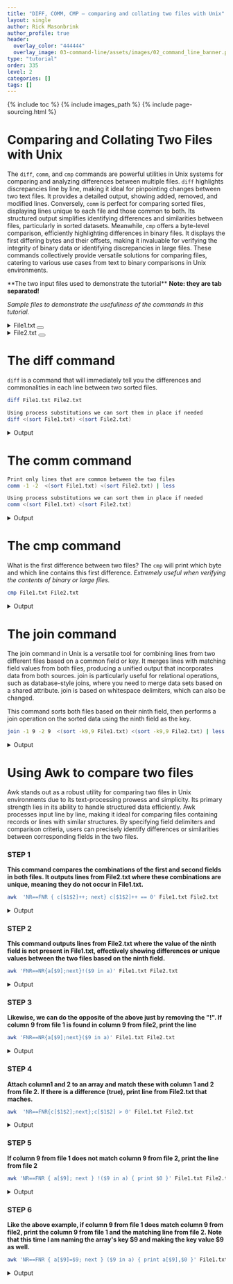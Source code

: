```yaml
---
title: "DIFF, COMM, CMP – comparing and collating two files with Unix"
layout: single
author: Rick Masonbrink
author_profile: true
header:
  overlay_color: "444444"
  overlay_image: 03-command-line/assets/images/02_command_line_banner.png
type: "tutorial"
order: 335
level: 2
categories: []
tags: []
---
```



{% include toc %}
{% include images_path %}
{% include page-sourcing.html %}


# Comparing and Collating Two Files with Unix

The `diff`, `comm`, and `cmp` commands are powerful utilities in Unix systems for comparing and analyzing differences between multiple files. `diff` highlights discrepancies line by line, making it ideal for pinpointing changes between two text files. It provides a detailed output, showing added, removed, and modified lines. Conversely, `comm` is perfect for comparing sorted files, displaying lines unique to each file and those common to both. Its structured output simplifies identifying differences and similarities between files, particularly in sorted datasets. Meanwhile, `cmp` offers a byte-level comparison, efficiently highlighting differences in binary files. It displays the first differing bytes and their offsets, making it invaluable for verifying the integrity of binary data or identifying discrepancies in large files. These commands collectively provide versatile solutions for comparing files, catering to various use cases from text to binary comparisons in Unix environments.

<div class="example" markdown="1">
**The two input files used to demonstrate the tutorial** <b class="c-alert">Note: they are tab separated!</b>

*Sample files to demonstrate the usefullness of the commands in this tutorial.*


<details><summary>File1.txt <button class="btn details-save" type="button"></button> </summary>

<code class="code-block bc-data">##gff-version 3
##sequence-region   Chromosome_4 10612335 10618026
Chromosome_4    gffcl   gene    10612335        10618026        .       -       .       ID=gene1;Alias=RLOC_00010436
Chromosome_4    Mikado_loci     mRNA    10612335        10618026        19      -       .       ID=mRNA1;Parent=gene1;Alias=mikado.Scaffold_4G3148.1
Chromosome_4    Mikado_loci     CDS     10612335        10612436        .       -       0       Parent=mRNA1
Chromosome_4    Mikado_loci     exon    10612335        10612436        .       -       .       Parent=mRNA1
Chromosome_4    .       intron  10612437        10616129        .       -       .       Parent=mRNA1
Chromosome_4    Mikado_loci     CDS     10616130        10616190        .       -       1       Parent=mRNA1
Chromosome_4    Mikado_loci     exon    10616130        10616190        .       -       .       Parent=mRNA1
Chromosome_4    .       intron  10616191        10616666        .       -       .       Parent=mRNA1
Chromosome_4    Mikado_loci     CDS     10616667        10616725        .       -       0       Parent=mRNA1
Chromosome_4    Mikado_loci     exon    10616667        10616725        .       -       .       Parent=mRNA1
Chromosome_4    .       intron  10616726        10616766        .       -       .       Parent=mRNA1
Chromosome_4    Mikado_loci     CDS     10616767        10616850        .       -       0       Parent=mRNA1
Chromosome_4    Mikado_loci     exon    10616767        10616850        .       -       .       Parent=mRNA1
Chromosome_4    .       intron  10616851        10617972        .       -       .       Parent=mRNA1
Chromosome_4    Mikado_loci     exon    10617973        10618026        .       -       .       Parent=mRNA1
Chromosome_4    Mikado_loci     CDS     10617973        10618026        .       -       0       Parent=mRNA1
###
##sequence-region   Chromosome_2 6725589 6726696
Chromosome_2    gffcl   gene    6725589 6726696 .       +       .       ID=gene2;Alias=RLOC_00001404
Chromosome_2    Mikado_loci     mRNA    6725589 6726696 21      +       .       ID=mRNA2;Parent=gene2;Alias=mikado.Scaffold_1G2094.1
Chromosome_2    Mikado_loci     exon    6725589 6725716 .       +       .       Parent=mRNA2
Chromosome_2    Mikado_loci     CDS     6725629 6725716 .       +       0       Parent=mRNA2
Chromosome_2    .       intron  6725717 6725773 .       +       .       Parent=mRNA2
Chromosome_2    Mikado_loci     CDS     6725774 6725941 .       +       2       Parent=mRNA2
Chromosome_2    Mikado_loci     exon    6725774 6725941 .       +       .       Parent=mRNA2
Chromosome_2    .       intron  6725942 6725986 .       +       .       Parent=mRNA2
Chromosome_2    Mikado_loci     exon    6725987 6726307 .       +       .       Parent=mRNA2
Chromosome_2    Mikado_loci     CDS     6725987 6726307 .       +       2       Parent=mRNA2
Chromosome_2    .       intron  6726308 6726382 .       +       .       Parent=mRNA2
Chromosome_2    Mikado_loci     CDS     6726383 6726606 .       +       2       Parent=mRNA2
Chromosome_2    Mikado_loci     exon    6726383 6726696 .       +       .       Parent=mRNA2
###
</code>
</details>


<details><summary>File2.txt <button class="btn details-save" type="button"></button> </summary>

<code class="code-block bc-data">##gff-version 3
##sequence-region   Chromosome_4 10612335 10618026
Chromosome_4    gffcl   gene    10612335        10618026        .       -       .       ID=gene1;Alias=RLOC_00010436
Chromosome_4    Mikado_loci     mRNA    10612335        10618026        19      -       .       ID=mRNA1;Parent=gene1;Alias=mikado.Scaffold_4G3148.1
Chromosome_4    Mikado_loci     CDS     10612335        10612436        .       -       0       Parent=mRNA1
Chromosome_4    Mikado_loci     exon    10612335        10612436        .       -       .       Parent=mRNA1
Chromosome_4    .       intron  10612437        10616129        .       -       .       Parent=mRNA1
Chromosome_4    Mikado_loci     CDS     10616130        10616190        .       -       1       Parent=mRNA1
Chromosome_4    Mikado_loci     exon    10616130        10616190        .       -       .       Parent=mRNA1
Chromosome_4    .       intron  10616191        10616666        .       -       .       Parent=mRNA1
Chromosome_9    Mikado_loci     exon    10818058        10818082        .       -       .       Parent=Hetgly20664.t1
Chromosome_9    Mikado_loci     CDS     10818058        10818082        .       -       0       Parent=Hetgly20664.t1
Chromosome_9    gffcl   gene    10818169        10823373        .       +       .       ID=Hetgly20665;Alias=RLOC_00024670
Chromosome_9    Mikado_loci     mRNA    10818169        10823373        19      +       .       ID=Hetgly20665.t1;Parent=Hetgly20665;Alias=mikado.Scaffold_9G3402.1
Chromosome_9    Mikado_loci     exon    10818169        10818212        .       +       .       Parent=Hetgly20665.t1
Chromosome_9    Mikado_loci     CDS     10818169        10818212        .       +       0       Parent=Hetgly20665.t1
Chromosome_9    Mikado_loci     CDS     10818855        10818906        .       +       1       Parent=Hetgly20665.t1
Chromosome_9    Mikado_loci     exon    10818855        10818906        .       +       .       Parent=Hetgly20665.t1
Chromosome_9    Mikado_loci     CDS     10819113        10819217        .       +       0       Parent=Hetgly20665.t1
Chromosome_9    Mikado_loci     exon    10819113        10819217        .       +       .       Parent=Hetgly20665.t1
Chromosome_9    Mikado_loci     CDS     10819271        10819295        .       +       0       Parent=Hetgly20665.t1
Chromosome_9    Mikado_loci     exon    10819271        10819295        .       +       .       Parent=Hetgly20665.t1
Chromosome_9    Mikado_loci     exon    10819541        10819617        .       +       .       Parent=Hetgly20665.t1
Chromosome_9    Mikado_loci     CDS     10819541        10819617        .       +       2       Parent=Hetgly20665.t1
Chromosome_9    Mikado_loci     exon    10819664        10819732        .       +       .       Parent=Hetgly20665.t1
Chromosome_9    Mikado_loci     CDS     10819664        10819732        .       +       0       Parent=Hetgly20665.t1
Chromosome_9    Mikado_loci     exon    10819815        10819904        .       +       .       Parent=Hetgly20665.t1
Chromosome_9    Mikado_loci     CDS     10819815        10819904        .       +       0       Parent=Hetgly20665.t1
Chromosome_9    Mikado_loci     CDS     10820027        10820149        .       +       0       Parent=Hetgly20665.t1
Chromosome_9    Mikado_loci     exon    10820027        10820149        .       +       .       Parent=Hetgly20665.t1
Chromosome_9    Mikado_loci     CDS     10820510        10820594        .       +       0       Parent=Hetgly20665.t1
Chromosome_9    Mikado_loci     exon    10820510        10820594        .       +       .       Parent=Hetgly20665.t1
Chromosome_9    Mikado_loci     exon    10820645        10820714        .       +       .       Parent=Hetgly20665.t1
Chromosome_9    Mikado_loci     CDS     10820645        10820714        .       +       2       Parent=Hetgly20665.t1
Chromosome_9    Mikado_loci     CDS     10822063        10822254        .       +       1       Parent=Hetgly20665.t1
Chromosome_9    Mikado_loci     exon    10822063        10822254        .       +       .       Parent=Hetgly20665.t1
Chromosome_9    Mikado_loci     exon    10822759        10822892        .       +       .       Parent=Hetgly20665.t1
Chromosome_9    Mikado_loci     CDS     10822759        10822892        .       +       1       Parent=Hetgly20665.t1
Chromosome_9    Mikado_loci     exon    10823285        10823373        .       +       .       Parent=Hetgly20665.t1
Chromosome_9    Mikado_loci     CDS     10823285        10823373        .       +       2       Parent=Hetgly20665.t1
Chromosome_9    gffcl   gene    10824580        10826264        .       +       .       ID=Hetgly20666;Alias=RLOC_00024671
Chromosome_9    Mikado_loci     mRNA    10824580        10826264        19      +       .       ID=Hetgly20666.t1;Parent=Hetgly20666;Alias=mikado.Scaffold_9G3403.1
Chromosome_9    Mikado_loci     CDS     10824580        10824850        .       +       0       Parent=Hetgly20666.t1
Chromosome_9    Mikado_loci     exon    10824580        10824850        .       +       .       Parent=Hetgly20666.t1
Chromosome_9    Mikado_loci     exon    10825921        10826126        .       +       .       Parent=Hetgly20666.t1
Chromosome_9    Mikado_loci     CDS     10825921        10826126        .       +       2       Parent=Hetgly20666.t1
Chromosome_9    Mikado_loci     exon    10826178        10826264        .       +       .       Parent=Hetgly20666.t1
Chromosome_9    Mikado_loci     CDS     10826178        10826264        .       +       0       Parent=Hetgly20666.t1
Chromosome_9    gffcl   gene    10844215        10844802        .       +       .       ID=Hetgly20667;Alias=RLOC_00024672
Chromosome_9    Mikado_loci     mRNA    10844215        10844805        22      +       .       ID=Hetgly20667.t1;Parent=Hetgly20667;Alias=mikado.Scaffold_9G3409.1
Chromosome_9    Mikado_loci     exon    10844215        10844242        .       +       .       Parent=Hetgly20667.t1
Chromosome_9    Mikado_loci     exon    10844287        10844521        .       +       .       Parent=Hetgly20667.t1
Chromosome_9    Mikado_loci     exon    10844574        10844805        .       +       .       Parent=Hetgly20667.t1
Chromosome_9    Mikado_loci     CDS     10844574        10844801        .       +       0       Parent=Hetgly20667.t1
Chromosome_9    Mikado_loci     mRNA    10846322        10846912        22      -       .       ID=Hetgly20668.t1;Parent=Hetgly20668;Alias=mikado.Scaffold_9G3413.1
Chromosome_9    Mikado_loci     exon    10846322        10846553        .       -       .       Parent=Hetgly20668.t1
Chromosome_9    gffcl   gene    10846325        10846912        .       -       .       ID=Hetgly20668;Alias=RLOC_00024673
Chromosome_9    Mikado_loci     CDS     10846326        10846553        .       -       0       Parent=Hetgly20668.t1
Chromosome_9    Mikado_loci     exon    10846606        10846840        .       -       .       Parent=Hetgly20668.t1
Chromosome_9    Mikado_loci     exon    10846885        10846912        .       -       .       Parent=Hetgly20668.t1
</code>
</details>
</div>


# The diff command

`diff` is a command that will immediately tell you the differences and commonalities in each line between two sorted files.
```bash
diff File1.txt File2.txt

Using process substitutions we can sort them in place if needed
diff <(sort File1.txt) <(sort File2.txt)
```

<details><summary>Output</summary>

<pre class="bc-output">
< Chromosome_4  Mikado_loci     CDS     10616667        10616725        .       -       0       Parent=mRNA1
< Chromosome_4  Mikado_loci     exon    10616667        10616725        .       -       .       Parent=mRNA1
< Chromosome_4  .       intron  10616726        10616766        .       -       .       Parent=mRNA1
< Chromosome_4  Mikado_loci     CDS     10616767        10616850        .       -       0       Parent=mRNA1
< Chromosome_4  Mikado_loci     exon    10616767        10616850        .       -       .       Parent=mRNA1
< Chromosome_4  .       intron  10616851        10617972        .       -       .       Parent=mRNA1
< Chromosome_4  Mikado_loci     exon    10617973        10618026        .       -       .       Parent=mRNA1
< Chromosome_4  Mikado_loci     CDS     10617973        10618026        .       -       0       Parent=mRNA1
< ###
< ##sequence-region   Chromosome_2 6725589 6726696
< Chromosome_2  gffcl   gene    6725589 6726696 .       +       .       ID=gene2;Alias=RLOC_00001404
< Chromosome_2  Mikado_loci     mRNA    6725589 6726696 21      +       .       ID=mRNA2;Parent=gene2;Alias=mikado.Scaffold_1G2094.1
< Chromosome_2  Mikado_loci     exon    6725589 6725716 .       +       .       Parent=mRNA2
< Chromosome_2  Mikado_loci     CDS     6725629 6725716 .       +       0       Parent=mRNA2
< Chromosome_2  .       intron  6725717 6725773 .       +       .       Parent=mRNA2
< Chromosome_2  Mikado_loci     CDS     6725774 6725941 .       +       2       Parent=mRNA2
< Chromosome_2  Mikado_loci     exon    6725774 6725941 .       +       .       Parent=mRNA2
< Chromosome_2  .       intron  6725942 6725986 .       +       .       Parent=mRNA2
< Chromosome_2  Mikado_loci     exon    6725987 6726307 .       +       .       Parent=mRNA2
< Chromosome_2  Mikado_loci     CDS     6725987 6726307 .       +       2       Parent=mRNA2
< Chromosome_2  .       intron  6726308 6726382 .       +       .       Parent=mRNA2
< Chromosome_2  Mikado_loci     CDS     6726383 6726606 .       +       2       Parent=mRNA2
< Chromosome_2  Mikado_loci     exon    6726383 6726696 .       +       .       Parent=mRNA2
< ###
---
> Chromosome_9  Mikado_loci     exon    10818058        10818082        .       -       .       Parent=Hetgly20664.t1
> Chromosome_9  Mikado_loci     CDS     10818058        10818082        .       -       0       Parent=Hetgly20664.t1
> Chromosome_9  gffcl   gene    10818169        10823373        .       +       .       ID=Hetgly20665;Alias=RLOC_00024670
> Chromosome_9  Mikado_loci     mRNA    10818169        10823373        19      +       .       ID=Hetgly20665.t1;Parent=Hetgly20665;Alias=mikado.Scaffold_9G3402.1
> Chromosome_9  Mikado_loci     exon    10818169        10818212        .       +       .       Parent=Hetgly20665.t1
> Chromosome_9  Mikado_loci     CDS     10818169        10818212        .       +       0       Parent=Hetgly20665.t1
> Chromosome_9  Mikado_loci     CDS     10818855        10818906        .       +       1       Parent=Hetgly20665.t1
> Chromosome_9  Mikado_loci     exon    10818855        10818906        .       +       .       Parent=Hetgly20665.t1
> Chromosome_9  Mikado_loci     CDS     10819113        10819217        .       +       0       Parent=Hetgly20665.t1
> Chromosome_9  Mikado_loci     exon    10819113        10819217        .       +       .       Parent=Hetgly20665.t1
> Chromosome_9  Mikado_loci     CDS     10819271        10819295        .       +       0       Parent=Hetgly20665.t1
> Chromosome_9  Mikado_loci     exon    10819271        10819295        .       +       .       Parent=Hetgly20665.t1
> Chromosome_9  Mikado_loci     exon    10819541        10819617        .       +       .       Parent=Hetgly20665.t1
> Chromosome_9  Mikado_loci     CDS     10819541        10819617        .       +       2       Parent=Hetgly20665.t1
> Chromosome_9  Mikado_loci     exon    10819664        10819732        .       +       .       Parent=Hetgly20665.t1
> Chromosome_9  Mikado_loci     CDS     10819664        10819732        .       +       0       Parent=Hetgly20665.t1
> Chromosome_9  Mikado_loci     exon    10819815        10819904        .       +       .       Parent=Hetgly20665.t1
> Chromosome_9  Mikado_loci     CDS     10819815        10819904        .       +       0       Parent=Hetgly20665.t1
> Chromosome_9  Mikado_loci     CDS     10820027        10820149        .       +       0       Parent=Hetgly20665.t1
> Chromosome_9  Mikado_loci     exon    10820027        10820149        .       +       .       Parent=Hetgly20665.t1
> Chromosome_9  Mikado_loci     CDS     10820510        10820594        .       +       0       Parent=Hetgly20665.t1
> Chromosome_9  Mikado_loci     exon    10820510        10820594        .       +       .       Parent=Hetgly20665.t1
> Chromosome_9  Mikado_loci     exon    10820645        10820714        .       +       .       Parent=Hetgly20665.t1
> Chromosome_9  Mikado_loci     CDS     10820645        10820714        .       +       2       Parent=Hetgly20665.t1
> Chromosome_9  Mikado_loci     CDS     10822063        10822254        .       +       1       Parent=Hetgly20665.t1
> Chromosome_9  Mikado_loci     exon    10822063        10822254        .       +       .       Parent=Hetgly20665.t1
> Chromosome_9  Mikado_loci     exon    10822759        10822892        .       +       .       Parent=Hetgly20665.t1
> Chromosome_9  Mikado_loci     CDS     10822759        10822892        .       +       1       Parent=Hetgly20665.t1
> Chromosome_9  Mikado_loci     exon    10823285        10823373        .       +       .       Parent=Hetgly20665.t1
> Chromosome_9  Mikado_loci     CDS     10823285        10823373        .       +       2       Parent=Hetgly20665.t1
> Chromosome_9  gffcl   gene    10824580        10826264        .       +       .       ID=Hetgly20666;Alias=RLOC_00024671
> Chromosome_9  Mikado_loci     mRNA    10824580        10826264        19      +       .       ID=Hetgly20666.t1;Parent=Hetgly20666;Alias=mikado.Scaffold_9G3403.1
> Chromosome_9  Mikado_loci     CDS     10824580        10824850        .       +       0       Parent=Hetgly20666.t1
> Chromosome_9  Mikado_loci     exon    10824580        10824850        .       +       .       Parent=Hetgly20666.t1
> Chromosome_9  Mikado_loci     exon    10825921        10826126        .       +       .       Parent=Hetgly20666.t1
> Chromosome_9  Mikado_loci     CDS     10825921        10826126        .       +       2       Parent=Hetgly20666.t1
> Chromosome_9  Mikado_loci     exon    10826178        10826264        .       +       .       Parent=Hetgly20666.t1
> Chromosome_9  Mikado_loci     CDS     10826178        10826264        .       +       0       Parent=Hetgly20666.t1
> Chromosome_9  gffcl   gene    10844215        10844802        .       +       .       ID=Hetgly20667;Alias=RLOC_00024672
> Chromosome_9  Mikado_loci     mRNA    10844215        10844805        22      +       .       ID=Hetgly20667.t1;Parent=Hetgly20667;Alias=mikado.Scaffold_9G3409.1
> Chromosome_9  Mikado_loci     exon    10844215        10844242        .       +       .       Parent=Hetgly20667.t1
> Chromosome_9  Mikado_loci     exon    10844287        10844521        .       +       .       Parent=Hetgly20667.t1
> Chromosome_9  Mikado_loci     exon    10844574        10844805        .       +       .       Parent=Hetgly20667.t1
> Chromosome_9  Mikado_loci     CDS     10844574        10844801        .       +       0       Parent=Hetgly20667.t1
> Chromosome_9  Mikado_loci     mRNA    10846322        10846912        22      -       .       ID=Hetgly20668.t1;Parent=Hetgly20668;Alias=mikado.Scaffold_9G3413.1
> Chromosome_9  Mikado_loci     exon    10846322        10846553        .       -       .       Parent=Hetgly20668.t1
> Chromosome_9  gffcl   gene    10846325        10846912        .       -       .       ID=Hetgly20668;Alias=RLOC_00024673
> Chromosome_9  Mikado_loci     CDS     10846326        10846553        .       -       0       Parent=Hetgly20668.t1
> Chromosome_9  Mikado_loci     exon    10846606        10846840        .       -       .       Parent=Hetgly20668.t1
> Chromosome_9  Mikado_loci     exon    10846885        10846912        .       -       .       Parent=Hetgly20668.t1
</pre>
</details>


# The comm command

```bash
Print only lines that are common between the two files
comm -1 -2  <(sort File1.txt) <(sort File2.txt) | less

Using process substitutions we can sort them in place if needed
comm <(sort File1.txt) <(sort File2.txt)
```

<details><summary>Output</summary>

<pre class="bc-output">
Chromosome_4    gffcl   gene    10612335        10618026        .       -       .       ID=gene1;Alias=RLOC_00010436
Chromosome_4    .       intron  10612437        10616129        .       -       .       Parent=mRNA1
Chromosome_4    .       intron  10616191        10616666        .       -       .       Parent=mRNA1
Chromosome_4    Mikado_loci     CDS     10612335        10612436        .       -       0       Parent=mRNA1
Chromosome_4    Mikado_loci     CDS     10616130        10616190        .       -       1       Parent=mRNA1
Chromosome_4    Mikado_loci     exon    10612335        10612436        .       -       .       Parent=mRNA1
Chromosome_4    Mikado_loci     exon    10616130        10616190        .       -       .       Parent=mRNA1
Chromosome_4    Mikado_loci     mRNA    10612335        10618026        19      -       .       ID=mRNA1;Parent=gene1;Alias=mikado.Scaffold_4G3148.1
##gff-version 3
##sequence-region   Chromosome_4 10612335 10618026
</pre>
</details>


# The cmp command

What is the first difference between two files? The `cmp` will print which byte and which line contains this first difference.
<em class="c-alert">Extremely useful when verifying the contents of binary or large files.</em>

```bash
cmp File1.txt File2.txt
```

<details><summary>Output</summary>

<pre class="bc-output">
/dev/fd/63 /dev/fd/62 differ: byte 1, line 1
</pre>
<p class="footnote mt-"> These files are different at the first byte and line.</p>
</details>


# The join command

The join command in Unix is a versatile tool for combining lines from two different files based on a common field or key. It merges lines with matching field values from both files, producing a unified output that incorporates data from both sources. join is particularly useful for relational operations, such as database-style joins, where you need to merge data sets based on a shared attribute. join is based on whitespace delimiters, which can also be changed.


This command sorts both files based on their ninth field, then performs a join operation on the sorted data using the ninth field as the key.
```bash
join -1 9 -2 9  <(sort -k9,9 File1.txt) <(sort -k9,9 File2.txt) | less
```

<details><summary>Output</summary>

<pre class="bc-output">
 ### ##gff-version 3
 ### ##sequence-region Chromosome_4 10612335 10618026
 ### ##gff-version 3
 ### ##sequence-region Chromosome_4 10612335 10618026
 ##gff-version 3 ##gff-version 3
 ##gff-version 3 ##sequence-region Chromosome_4 10612335 10618026
 ##sequence-region Chromosome_2 6725589 6726696 ##gff-version 3
 ##sequence-region Chromosome_2 6725589 6726696 ##sequence-region Chromosome_4 10612335 10618026
 ##sequence-region Chromosome_4 10612335 10618026 ##gff-version 3
 ##sequence-region Chromosome_4 10612335 10618026 ##sequence-region Chromosome_4 10612335 10618026
ID=gene1;Alias=RLOC_00010436 Chromosome_4 gffcl gene 10612335 10618026 . - . Chromosome_4 gffcl gene 10612335 10618026 . - .
ID=mRNA1;Parent=gene1;Alias=mikado.Scaffold_4G3148.1 Chromosome_4 Mikado_loci mRNA 10612335 10618026 19 - . Chromosome_4 Mikado_loci mRNA 10612335 10618026 19 - .
Parent=mRNA1 Chromosome_4 . intron 10612437 10616129 . - . Chromosome_4 . intron 10612437 10616129 . - .
Parent=mRNA1 Chromosome_4 . intron 10612437 10616129 . - . Chromosome_4 . intron 10616191 10616666 . - .
Parent=mRNA1 Chromosome_4 . intron 10612437 10616129 . - . Chromosome_4 Mikado_loci CDS 10612335 10612436 . - 0
Parent=mRNA1 Chromosome_4 . intron 10612437 10616129 . - . Chromosome_4 Mikado_loci CDS 10616130 10616190 . - 1
Parent=mRNA1 Chromosome_4 . intron 10612437 10616129 . - . Chromosome_4 Mikado_loci exon 10612335 10612436 . - .
Parent=mRNA1 Chromosome_4 . intron 10612437 10616129 . - . Chromosome_4 Mikado_loci exon 10616130 10616190 . - .
Parent=mRNA1 Chromosome_4 . intron 10616191 10616666 . - . Chromosome_4 . intron 10612437 10616129 . - .
Parent=mRNA1 Chromosome_4 . intron 10616191 10616666 . - . Chromosome_4 . intron 10616191 10616666 . - .
Parent=mRNA1 Chromosome_4 . intron 10616191 10616666 . - . Chromosome_4 Mikado_loci CDS 10612335 10612436 . - 0
Parent=mRNA1 Chromosome_4 . intron 10616191 10616666 . - . Chromosome_4 Mikado_loci CDS 10616130 10616190 . - 1
Parent=mRNA1 Chromosome_4 . intron 10616191 10616666 . - . Chromosome_4 Mikado_loci exon 10612335 10612436 . - .
Parent=mRNA1 Chromosome_4 . intron 10616191 10616666 . - . Chromosome_4 Mikado_loci exon 10616130 10616190 . - .
Parent=mRNA1 Chromosome_4 . intron 10616726 10616766 . - . Chromosome_4 . intron 10612437 10616129 . - .
Parent=mRNA1 Chromosome_4 . intron 10616726 10616766 . - . Chromosome_4 . intron 10616191 10616666 . - .
Parent=mRNA1 Chromosome_4 . intron 10616726 10616766 . - . Chromosome_4 Mikado_loci CDS 10612335 10612436 . - 0
Parent=mRNA1 Chromosome_4 . intron 10616726 10616766 . - . Chromosome_4 Mikado_loci CDS 10616130 10616190 . - 1
Parent=mRNA1 Chromosome_4 . intron 10616726 10616766 . - . Chromosome_4 Mikado_loci exon 10612335 10612436 . - .
Parent=mRNA1 Chromosome_4 . intron 10616726 10616766 . - . Chromosome_4 Mikado_loci exon 10616130 10616190 . - .
Parent=mRNA1 Chromosome_4 . intron 10616851 10617972 . - . Chromosome_4 . intron 10612437 10616129 . - .
Parent=mRNA1 Chromosome_4 . intron 10616851 10617972 . - . Chromosome_4 . intron 10616191 10616666 . - .
Parent=mRNA1 Chromosome_4 . intron 10616851 10617972 . - . Chromosome_4 Mikado_loci CDS 10612335 10612436 . - 0
Parent=mRNA1 Chromosome_4 . intron 10616851 10617972 . - . Chromosome_4 Mikado_loci CDS 10616130 10616190 . - 1
Parent=mRNA1 Chromosome_4 . intron 10616851 10617972 . - . Chromosome_4 Mikado_loci exon 10612335 10612436 . - .
Parent=mRNA1 Chromosome_4 . intron 10616851 10617972 . - . Chromosome_4 Mikado_loci exon 10616130 10616190 . - .
Parent=mRNA1 Chromosome_4 Mikado_loci CDS 10612335 10612436 . - 0 Chromosome_4 . intron 10612437 10616129 . - .
Parent=mRNA1 Chromosome_4 Mikado_loci CDS 10612335 10612436 . - 0 Chromosome_4 . intron 10616191 10616666 . - .
Parent=mRNA1 Chromosome_4 Mikado_loci CDS 10612335 10612436 . - 0 Chromosome_4 Mikado_loci CDS 10612335 10612436 . - 0
Parent=mRNA1 Chromosome_4 Mikado_loci CDS 10612335 10612436 . - 0 Chromosome_4 Mikado_loci CDS 10616130 10616190 . - 1
Parent=mRNA1 Chromosome_4 Mikado_loci CDS 10612335 10612436 . - 0 Chromosome_4 Mikado_loci exon 10612335 10612436 . - .
Parent=mRNA1 Chromosome_4 Mikado_loci CDS 10612335 10612436 . - 0 Chromosome_4 Mikado_loci exon 10616130 10616190 . - .
Parent=mRNA1 Chromosome_4 Mikado_loci CDS 10616130 10616190 . - 1 Chromosome_4 . intron 10612437 10616129 . - .
Parent=mRNA1 Chromosome_4 Mikado_loci CDS 10616130 10616190 . - 1 Chromosome_4 . intron 10616191 10616666 . - .
Parent=mRNA1 Chromosome_4 Mikado_loci CDS 10616130 10616190 . - 1 Chromosome_4 Mikado_loci CDS 10612335 10612436 . - 0
Parent=mRNA1 Chromosome_4 Mikado_loci CDS 10616130 10616190 . - 1 Chromosome_4 Mikado_loci CDS 10616130 10616190 . - 1
Parent=mRNA1 Chromosome_4 Mikado_loci CDS 10616130 10616190 . - 1 Chromosome_4 Mikado_loci exon 10612335 10612436 . - .
Parent=mRNA1 Chromosome_4 Mikado_loci CDS 10616130 10616190 . - 1 Chromosome_4 Mikado_loci exon 10616130 10616190 . - .
Parent=mRNA1 Chromosome_4 Mikado_loci CDS 10616667 10616725 . - 0 Chromosome_4 . intron 10612437 10616129 . - .
Parent=mRNA1 Chromosome_4 Mikado_loci CDS 10616667 10616725 . - 0 Chromosome_4 . intron 10616191 10616666 . - .
Parent=mRNA1 Chromosome_4 Mikado_loci CDS 10616667 10616725 . - 0 Chromosome_4 Mikado_loci CDS 10612335 10612436 . - 0
Parent=mRNA1 Chromosome_4 Mikado_loci CDS 10616667 10616725 . - 0 Chromosome_4 Mikado_loci CDS 10616130 10616190 . - 1
Parent=mRNA1 Chromosome_4 Mikado_loci CDS 10616667 10616725 . - 0 Chromosome_4 Mikado_loci exon 10612335 10612436 . - .
Parent=mRNA1 Chromosome_4 Mikado_loci CDS 10616667 10616725 . - 0 Chromosome_4 Mikado_loci exon 10616130 10616190 . - .
Parent=mRNA1 Chromosome_4 Mikado_loci CDS 10616767 10616850 . - 0 Chromosome_4 . intron 10612437 10616129 . - .
Parent=mRNA1 Chromosome_4 Mikado_loci CDS 10616767 10616850 . - 0 Chromosome_4 . intron 10616191 10616666 . - .
Parent=mRNA1 Chromosome_4 Mikado_loci CDS 10616767 10616850 . - 0 Chromosome_4 Mikado_loci CDS 10612335 10612436 . - 0
Parent=mRNA1 Chromosome_4 Mikado_loci CDS 10616767 10616850 . - 0 Chromosome_4 Mikado_loci CDS 10616130 10616190 . - 1
Parent=mRNA1 Chromosome_4 Mikado_loci CDS 10616767 10616850 . - 0 Chromosome_4 Mikado_loci exon 10612335 10612436 . - .
Parent=mRNA1 Chromosome_4 Mikado_loci CDS 10616767 10616850 . - 0 Chromosome_4 Mikado_loci exon 10616130 10616190 . - .
Parent=mRNA1 Chromosome_4 Mikado_loci CDS 10617973 10618026 . - 0 Chromosome_4 . intron 10612437 10616129 . - .
Parent=mRNA1 Chromosome_4 Mikado_loci CDS 10617973 10618026 . - 0 Chromosome_4 . intron 10616191 10616666 . - .
Parent=mRNA1 Chromosome_4 Mikado_loci CDS 10617973 10618026 . - 0 Chromosome_4 Mikado_loci CDS 10612335 10612436 . - 0
Parent=mRNA1 Chromosome_4 Mikado_loci CDS 10617973 10618026 . - 0 Chromosome_4 Mikado_loci CDS 10616130 10616190 . - 1
Parent=mRNA1 Chromosome_4 Mikado_loci CDS 10617973 10618026 . - 0 Chromosome_4 Mikado_loci exon 10612335 10612436 . - .
Parent=mRNA1 Chromosome_4 Mikado_loci CDS 10617973 10618026 . - 0 Chromosome_4 Mikado_loci exon 10616130 10616190 . - .
Parent=mRNA1 Chromosome_4 Mikado_loci exon 10612335 10612436 . - . Chromosome_4 . intron 10612437 10616129 . - .
Parent=mRNA1 Chromosome_4 Mikado_loci exon 10612335 10612436 . - . Chromosome_4 . intron 10616191 10616666 . - .
Parent=mRNA1 Chromosome_4 Mikado_loci exon 10612335 10612436 . - . Chromosome_4 Mikado_loci CDS 10612335 10612436 . - 0
Parent=mRNA1 Chromosome_4 Mikado_loci exon 10612335 10612436 . - . Chromosome_4 Mikado_loci CDS 10616130 10616190 . - 1
Parent=mRNA1 Chromosome_4 Mikado_loci exon 10612335 10612436 . - . Chromosome_4 Mikado_loci exon 10612335 10612436 . - .
Parent=mRNA1 Chromosome_4 Mikado_loci exon 10612335 10612436 . - . Chromosome_4 Mikado_loci exon 10616130 10616190 . - .
Parent=mRNA1 Chromosome_4 Mikado_loci exon 10616130 10616190 . - . Chromosome_4 . intron 10612437 10616129 . - .
Parent=mRNA1 Chromosome_4 Mikado_loci exon 10616130 10616190 . - . Chromosome_4 . intron 10616191 10616666 . - .
Parent=mRNA1 Chromosome_4 Mikado_loci exon 10616130 10616190 . - . Chromosome_4 Mikado_loci CDS 10612335 10612436 . - 0
Parent=mRNA1 Chromosome_4 Mikado_loci exon 10616130 10616190 . - . Chromosome_4 Mikado_loci CDS 10616130 10616190 . - 1
Parent=mRNA1 Chromosome_4 Mikado_loci exon 10616130 10616190 . - . Chromosome_4 Mikado_loci exon 10612335 10612436 . - .
Parent=mRNA1 Chromosome_4 Mikado_loci exon 10616130 10616190 . - . Chromosome_4 Mikado_loci exon 10616130 10616190 . - .
Parent=mRNA1 Chromosome_4 Mikado_loci exon 10616667 10616725 . - . Chromosome_4 . intron 10612437 10616129 . - .
Parent=mRNA1 Chromosome_4 Mikado_loci exon 10616667 10616725 . - . Chromosome_4 . intron 10616191 10616666 . - .
Parent=mRNA1 Chromosome_4 Mikado_loci exon 10616667 10616725 . - . Chromosome_4 Mikado_loci CDS 10612335 10612436 . - 0
Parent=mRNA1 Chromosome_4 Mikado_loci exon 10616667 10616725 . - . Chromosome_4 Mikado_loci CDS 10616130 10616190 . - 1
Parent=mRNA1 Chromosome_4 Mikado_loci exon 10616667 10616725 . - . Chromosome_4 Mikado_loci exon 10612335 10612436 . - .
Parent=mRNA1 Chromosome_4 Mikado_loci exon 10616667 10616725 . - . Chromosome_4 Mikado_loci exon 10616130 10616190 . - .
Parent=mRNA1 Chromosome_4 Mikado_loci exon 10616767 10616850 . - . Chromosome_4 . intron 10612437 10616129 . - .
Parent=mRNA1 Chromosome_4 Mikado_loci exon 10616767 10616850 . - . Chromosome_4 . intron 10616191 10616666 . - .
Parent=mRNA1 Chromosome_4 Mikado_loci exon 10616767 10616850 . - . Chromosome_4 Mikado_loci CDS 10612335 10612436 . - 0
Parent=mRNA1 Chromosome_4 Mikado_loci exon 10616767 10616850 . - . Chromosome_4 Mikado_loci CDS 10616130 10616190 . - 1
Parent=mRNA1 Chromosome_4 Mikado_loci exon 10616767 10616850 . - . Chromosome_4 Mikado_loci exon 10612335 10612436 . - .
Parent=mRNA1 Chromosome_4 Mikado_loci exon 10616767 10616850 . - . Chromosome_4 Mikado_loci exon 10616130 10616190 . - .
Parent=mRNA1 Chromosome_4 Mikado_loci exon 10617973 10618026 . - . Chromosome_4 . intron 10612437 10616129 . - .
Parent=mRNA1 Chromosome_4 Mikado_loci exon 10617973 10618026 . - . Chromosome_4 . intron 10616191 10616666 . - .
</pre>
</details>


# Using Awk to compare two files

Awk stands out as a robust utility for comparing two files in Unix environments due to its text-processing prowess and simplicity. Its primary strength lies in its ability to handle structured data efficiently. Awk processes input line by line, making it ideal for comparing files containing records or lines with similar structures. By specifying field delimiters and comparison criteria, users can precisely identify differences or similarities between corresponding fields in the two files.

### <span class="c-gray">STEP 1</span>

**This command compares the combinations of the first and second fields in both files. It outputs lines from File2.txt where these combinations are unique, meaning they do not occur in File1.txt.**
```bash
awk  'NR==FNR { c[$1$2]++; next} c[$1$2]++ == 0' File1.txt File2.txt
```

<details markdown="1"><summary>Output</summary>

<pre class="bc-output">
Chromosome_9    Mikado_loci     exon    10818058        10818082        .       -       .       Parent=Hetgly20664.t1
Chromosome_9    gffcl   gene    10818169        10823373        .       +       .       ID=Hetgly20665;Alias=RLOC_00024670
</pre>
*This command prints the first occurence of a line from file2 if file2's column1 and 2 match column 1 and 2 from file 1:*
</details>

### <span class="c-gray">STEP 2</span>

**This command outputs lines from File2.txt where the value of the ninth field is not present in File1.txt, effectively showing differences or unique values between the two files based on the ninth field.**
```bash
awk 'FNR==NR{a[$9];next}!($9 in a)' File1.txt File2.txt
```

<details markdown="1"><summary>Output</summary>

<pre class="bc-output">
Chromosome_9    Mikado_loci     exon    10818058        10818082        .       -       .       Parent=Hetgly20664.t1
Chromosome_9    Mikado_loci     CDS     10818058        10818082        .       -       0       Parent=Hetgly20664.t1
Chromosome_9    gffcl   gene    10818169        10823373        .       +       .       ID=Hetgly20665;Alias=RLOC_00024670
Chromosome_9    Mikado_loci     mRNA    10818169        10823373        19      +       .       ID=Hetgly20665.t1;Parent=Hetgly20665;Alias=mikado.Scaffold_9G3402.1
Chromosome_9    Mikado_loci     exon    10818169        10818212        .       +       .       Parent=Hetgly20665.t1
Chromosome_9    Mikado_loci     CDS     10818169        10818212        .       +       0       Parent=Hetgly20665.t1
Chromosome_9    Mikado_loci     CDS     10818855        10818906        .       +       1       Parent=Hetgly20665.t1
Chromosome_9    Mikado_loci     exon    10818855        10818906        .       +       .       Parent=Hetgly20665.t1
Chromosome_9    Mikado_loci     CDS     10819113        10819217        .       +       0       Parent=Hetgly20665.t1
Chromosome_9    Mikado_loci     exon    10819113        10819217        .       +       .       Parent=Hetgly20665.t1
Chromosome_9    Mikado_loci     CDS     10819271        10819295        .       +       0       Parent=Hetgly20665.t1
Chromosome_9    Mikado_loci     exon    10819271        10819295        .       +       .       Parent=Hetgly20665.t1
Chromosome_9    Mikado_loci     exon    10819541        10819617        .       +       .       Parent=Hetgly20665.t1
Chromosome_9    Mikado_loci     CDS     10819541        10819617        .       +       2       Parent=Hetgly20665.t1
Chromosome_9    Mikado_loci     exon    10819664        10819732        .       +       .       Parent=Hetgly20665.t1
Chromosome_9    Mikado_loci     CDS     10819664        10819732        .       +       0       Parent=Hetgly20665.t1
Chromosome_9    Mikado_loci     exon    10819815        10819904        .       +       .       Parent=Hetgly20665.t1
Chromosome_9    Mikado_loci     CDS     10819815        10819904        .       +       0       Parent=Hetgly20665.t1
Chromosome_9    Mikado_loci     CDS     10820027        10820149        .       +       0       Parent=Hetgly20665.t1
Chromosome_9    Mikado_loci     exon    10820027        10820149        .       +       .       Parent=Hetgly20665.t1
Chromosome_9    Mikado_loci     CDS     10820510        10820594        .       +       0       Parent=Hetgly20665.t1
Chromosome_9    Mikado_loci     exon    10820510        10820594        .       +       .       Parent=Hetgly20665.t1
Chromosome_9    Mikado_loci     exon    10820645        10820714        .       +       .       Parent=Hetgly20665.t1
Chromosome_9    Mikado_loci     CDS     10820645        10820714        .       +       2       Parent=Hetgly20665.t1
Chromosome_9    Mikado_loci     CDS     10822063        10822254        .       +       1       Parent=Hetgly20665.t1
Chromosome_9    Mikado_loci     exon    10822063        10822254        .       +       .       Parent=Hetgly20665.t1
Chromosome_9    Mikado_loci     exon    10822759        10822892        .       +       .       Parent=Hetgly20665.t1
Chromosome_9    Mikado_loci     CDS     10822759        10822892        .       +       1       Parent=Hetgly20665.t1
Chromosome_9    Mikado_loci     exon    10823285        10823373        .       +       .       Parent=Hetgly20665.t1
Chromosome_9    Mikado_loci     CDS     10823285        10823373        .       +       2       Parent=Hetgly20665.t1
Chromosome_9    gffcl   gene    10824580        10826264        .       +       .       ID=Hetgly20666;Alias=RLOC_00024671
Chromosome_9    Mikado_loci     mRNA    10824580        10826264        19      +       .       ID=Hetgly20666.t1;Parent=Hetgly20666;Alias=mikado.Scaffold_9G3403.1
Chromosome_9    Mikado_loci     CDS     10824580        10824850        .       +       0       Parent=Hetgly20666.t1
Chromosome_9    Mikado_loci     exon    10824580        10824850        .       +       .       Parent=Hetgly20666.t1
Chromosome_9    Mikado_loci     exon    10825921        10826126        .       +       .       Parent=Hetgly20666.t1
Chromosome_9    Mikado_loci     CDS     10825921        10826126        .       +       2       Parent=Hetgly20666.t1
Chromosome_9    Mikado_loci     exon    10826178        10826264        .       +       .       Parent=Hetgly20666.t1
Chromosome_9    Mikado_loci     CDS     10826178        10826264        .       +       0       Parent=Hetgly20666.t1
Chromosome_9    gffcl   gene    10844215        10844802        .       +       .       ID=Hetgly20667;Alias=RLOC_00024672
Chromosome_9    Mikado_loci     mRNA    10844215        10844805        22      +       .       ID=Hetgly20667.t1;Parent=Hetgly20667;Alias=mikado.Scaffold_9G3409.1
Chromosome_9    Mikado_loci     exon    10844215        10844242        .       +       .       Parent=Hetgly20667.t1
Chromosome_9    Mikado_loci     exon    10844287        10844521        .       +       .       Parent=Hetgly20667.t1
Chromosome_9    Mikado_loci     exon    10844574        10844805        .       +       .       Parent=Hetgly20667.t1
Chromosome_9    Mikado_loci     CDS     10844574        10844801        .       +       0       Parent=Hetgly20667.t1
Chromosome_9    Mikado_loci     mRNA    10846322        10846912        22      -       .       ID=Hetgly20668.t1;Parent=Hetgly20668;Alias=mikado.Scaffold_9G3413.1
Chromosome_9    Mikado_loci     exon    10846322        10846553        .       -       .       Parent=Hetgly20668.t1
Chromosome_9    gffcl   gene    10846325        10846912        .       -       .       ID=Hetgly20668;Alias=RLOC_00024673
Chromosome_9    Mikado_loci     CDS     10846326        10846553        .       -       0       Parent=Hetgly20668.t1
Chromosome_9    Mikado_loci     exon    10846606        10846840        .       -       .       Parent=Hetgly20668.t1
Chromosome_9    Mikado_loci     exon    10846885        10846912        .       -       .       Parent=Hetgly20668.t1
</pre>
This command added all of column 9 from file 1 to the array (a), and if there is not a column 9 from file2 that matches, print the line
</details>

### <span class="c-gray">STEP 3</span>

**Likewise, we can do the opposite of the above just by removing the "!".  If column 9 from file 1 is found in column 9 from file2, print the line**
```bash
awk 'FNR==NR{a[$9];next}($9 in a)' File1.txt File2.txt
```

<details><summary>Output</summary>

<pre class="bc-output">
##gff-version 3
##sequence-region   Chromosome_4 10612335 10618026
Chromosome_4    gffcl   gene    10612335        10618026        .       -       .       ID=gene1;Alias=RLOC_00010436
Chromosome_4    Mikado_loci     mRNA    10612335        10618026        19      -       .       ID=mRNA1;Parent=gene1;Alias=mikado.Scaffold_4G3148.1
Chromosome_4    Mikado_loci     CDS     10612335        10612436        .       -       0       Parent=mRNA1
Chromosome_4    Mikado_loci     exon    10612335        10612436        .       -       .       Parent=mRNA1
Chromosome_4    .       intron  10612437        10616129        .       -       .       Parent=mRNA1
Chromosome_4    Mikado_loci     CDS     10616130        10616190        .       -       1       Parent=mRNA1
Chromosome_4    Mikado_loci     exon    10616130        10616190        .       -       .       Parent=mRNA1
Chromosome_4    .       intron  10616191        10616666        .       -       .       Parent=mRNA1
</pre>
</details>

### <span class="c-gray">STEP 4</span>

**Attach column1 and 2 to an array and match these with column 1 and 2 from file 2.  If there is a difference (true), print line from File2.txt that maches.**
```bash
awk  'NR==FNR{c[$1$2];next};c[$1$2] > 0' File1.txt File2.txt
```

<details><summary>Output</summary>

<pre class="bc-output">
##gff-version 3
##sequence-region   Chromosome_4 10612335 10618026
Chromosome_4    gffcl   gene    10612335        10618026        .       -       .       ID=gene1;Alias=RLOC_00010436
Chromosome_4    Mikado_loci     mRNA    10612335        10618026        19      -       .       ID=mRNA1;Parent=gene1;Alias=mikado.Scaffold_4G3148.1
Chromosome_4    Mikado_loci     CDS     10612335        10612436        .       -       0       Parent=mRNA1
Chromosome_4    Mikado_loci     exon    10612335        10612436        .       -       .       Parent=mRNA1
Chromosome_4    .       intron  10612437        10616129        .       -       .       Parent=mRNA1
Chromosome_4    Mikado_loci     CDS     10616130        10616190        .       -       1       Parent=mRNA1
Chromosome_4    Mikado_loci     exon    10616130        10616190        .       -       .       Parent=mRNA1
Chromosome_4    .       intron  10616191        10616666        .       -       .       Parent=mRNA1
</pre>
</details>

### <span class="c-gray">STEP 5</span>

**If column 9 from file 1 does not match column 9 from file 2, print the line from file 2**
```bash
awk 'NR==FNR { a[$9]; next } !($9 in a) { print $0 }' File1.txt File2.txt
```

<details><summary>Output</summary>

<pre class="bc-output">
Chromosome_9    Mikado_loci     exon    10818058        10818082        .       -       .       Parent=Hetgly20664.t1
Chromosome_9    Mikado_loci     CDS     10818058        10818082        .       -       0       Parent=Hetgly20664.t1
Chromosome_9    gffcl   gene    10818169        10823373        .       +       .       ID=Hetgly20665;Alias=RLOC_00024670
Chromosome_9    Mikado_loci     mRNA    10818169        10823373        19      +       .       ID=Hetgly20665.t1;Parent=Hetgly20665;Alias=mikado.Scaffold_9G3402.1
Chromosome_9    Mikado_loci     exon    10818169        10818212        .       +       .       Parent=Hetgly20665.t1
Chromosome_9    Mikado_loci     CDS     10818169        10818212        .       +       0       Parent=Hetgly20665.t1
Chromosome_9    Mikado_loci     CDS     10818855        10818906        .       +       1       Parent=Hetgly20665.t1
Chromosome_9    Mikado_loci     exon    10818855        10818906        .       +       .       Parent=Hetgly20665.t1
Chromosome_9    Mikado_loci     CDS     10819113        10819217        .       +       0       Parent=Hetgly20665.t1
Chromosome_9    Mikado_loci     exon    10819113        10819217        .       +       .       Parent=Hetgly20665.t1
Chromosome_9    Mikado_loci     CDS     10819271        10819295        .       +       0       Parent=Hetgly20665.t1
Chromosome_9    Mikado_loci     exon    10819271        10819295        .       +       .       Parent=Hetgly20665.t1
Chromosome_9    Mikado_loci     exon    10819541        10819617        .       +       .       Parent=Hetgly20665.t1
Chromosome_9    Mikado_loci     CDS     10819541        10819617        .       +       2       Parent=Hetgly20665.t1
Chromosome_9    Mikado_loci     exon    10819664        10819732        .       +       .       Parent=Hetgly20665.t1
Chromosome_9    Mikado_loci     CDS     10819664        10819732        .       +       0       Parent=Hetgly20665.t1
Chromosome_9    Mikado_loci     exon    10819815        10819904        .       +       .       Parent=Hetgly20665.t1
Chromosome_9    Mikado_loci     CDS     10819815        10819904        .       +       0       Parent=Hetgly20665.t1
Chromosome_9    Mikado_loci     CDS     10820027        10820149        .       +       0       Parent=Hetgly20665.t1
Chromosome_9    Mikado_loci     exon    10820027        10820149        .       +       .       Parent=Hetgly20665.t1
Chromosome_9    Mikado_loci     CDS     10820510        10820594        .       +       0       Parent=Hetgly20665.t1
Chromosome_9    Mikado_loci     exon    10820510        10820594        .       +       .       Parent=Hetgly20665.t1
Chromosome_9    Mikado_loci     exon    10820645        10820714        .       +       .       Parent=Hetgly20665.t1
Chromosome_9    Mikado_loci     CDS     10820645        10820714        .       +       2       Parent=Hetgly20665.t1
Chromosome_9    Mikado_loci     CDS     10822063        10822254        .       +       1       Parent=Hetgly20665.t1
Chromosome_9    Mikado_loci     exon    10822063        10822254        .       +       .       Parent=Hetgly20665.t1
Chromosome_9    Mikado_loci     exon    10822759        10822892        .       +       .       Parent=Hetgly20665.t1
Chromosome_9    Mikado_loci     CDS     10822759        10822892        .       +       1       Parent=Hetgly20665.t1
Chromosome_9    Mikado_loci     exon    10823285        10823373        .       +       .       Parent=Hetgly20665.t1
Chromosome_9    Mikado_loci     CDS     10823285        10823373        .       +       2       Parent=Hetgly20665.t1
Chromosome_9    gffcl   gene    10824580        10826264        .       +       .       ID=Hetgly20666;Alias=RLOC_00024671
Chromosome_9    Mikado_loci     mRNA    10824580        10826264        19      +       .       ID=Hetgly20666.t1;Parent=Hetgly20666;Alias=mikado.Scaffold_9G3403.1
Chromosome_9    Mikado_loci     CDS     10824580        10824850        .       +       0       Parent=Hetgly20666.t1
Chromosome_9    Mikado_loci     exon    10824580        10824850        .       +       .       Parent=Hetgly20666.t1
Chromosome_9    Mikado_loci     exon    10825921        10826126        .       +       .       Parent=Hetgly20666.t1
Chromosome_9    Mikado_loci     CDS     10825921        10826126        .       +       2       Parent=Hetgly20666.t1
Chromosome_9    Mikado_loci     exon    10826178        10826264        .       +       .       Parent=Hetgly20666.t1
Chromosome_9    Mikado_loci     CDS     10826178        10826264        .       +       0       Parent=Hetgly20666.t1
Chromosome_9    gffcl   gene    10844215        10844802        .       +       .       ID=Hetgly20667;Alias=RLOC_00024672
Chromosome_9    Mikado_loci     mRNA    10844215        10844805        22      +       .       ID=Hetgly20667.t1;Parent=Hetgly20667;Alias=mikado.Scaffold_9G3409.1
Chromosome_9    Mikado_loci     exon    10844215        10844242        .       +       .       Parent=Hetgly20667.t1
Chromosome_9    Mikado_loci     exon    10844287        10844521        .       +       .       Parent=Hetgly20667.t1
Chromosome_9    Mikado_loci     exon    10844574        10844805        .       +       .       Parent=Hetgly20667.t1
Chromosome_9    Mikado_loci     CDS     10844574        10844801        .       +       0       Parent=Hetgly20667.t1
Chromosome_9    Mikado_loci     mRNA    10846322        10846912        22      -       .       ID=Hetgly20668.t1;Parent=Hetgly20668;Alias=mikado.Scaffold_9G3413.1
Chromosome_9    Mikado_loci     exon    10846322        10846553        .       -       .       Parent=Hetgly20668.t1
Chromosome_9    gffcl   gene    10846325        10846912        .       -       .       ID=Hetgly20668;Alias=RLOC_00024673
Chromosome_9    Mikado_loci     CDS     10846326        10846553        .       -       0       Parent=Hetgly20668.t1
Chromosome_9    Mikado_loci     exon    10846606        10846840        .       -       .       Parent=Hetgly20668.t1
Chromosome_9    Mikado_loci     exon    10846885        10846912        .       -       .       Parent=Hetgly20668.t1
</pre>
</details>

### <span class="c-gray">STEP 6</span>

**Like the above example, if column 9 from file 1 does match column 9 from file2, print the column 9 from file 1 and the matching line from file 2. Note that this time I am naming the array's key $9 and making the key value $9 as well.**
```bash
awk 'NR==FNR { a[$9]=$9; next } ($9 in a) { print a[$9],$0 }' File1.txt File2.txt
```

<details><summary>Output</summary>

<pre class="bc-output">
 ##gff-version 3
 ##sequence-region   Chromosome_4 10612335 10618026
ID=gene1;Alias=RLOC_00010436 Chromosome_4       gffcl   gene    10612335        10618026        .       -       .       ID=gene1;Alias=RLOC_00010436
ID=mRNA1;Parent=gene1;Alias=mikado.Scaffold_4G3148.1 Chromosome_4       Mikado_loci     mRNA    10612335        10618026        19      -       .       ID=mRNA1;Parent=gene1;Alias=mikado.Scaffold_4G3148.1
Parent=mRNA1 Chromosome_4       Mikado_loci     CDS     10612335        10612436        .       -       0       Parent=mRNA1
Parent=mRNA1 Chromosome_4       Mikado_loci     exon    10612335        10612436        .       -       .       Parent=mRNA1
Parent=mRNA1 Chromosome_4       .       intron  10612437        10616129        .       -       .       Parent=mRNA1
Parent=mRNA1 Chromosome_4       Mikado_loci     CDS     10616130        10616190        .       -       1       Parent=mRNA1
Parent=mRNA1 Chromosome_4       Mikado_loci     exon    10616130        10616190        .       -       .       Parent=mRNA1
Parent=mRNA1 Chromosome_4       .       intron  10616191        10616666        .       -       .       Parent=mRNA1
</pre>
</details>
